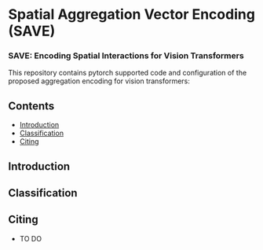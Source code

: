 # Spatial Aggregation Vector Encoding (SAVE)
### SAVE: Encoding Spatial Interactions for Vision Transformers

This repository contains pytorch supported code and configuration of the proposed aggregation encoding for vision transformers:

## Contents
- [Introduction](#Introduction)
- [Classification](#Classification)
- [Citing](#Citing)

## Introduction

## Classification

## Citing
- TO DO
